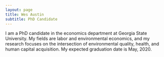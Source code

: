 ```yaml
---
layout: page
title: Wes Austin
subtitle: PhD Candidate
---
```


I am a PhD candidate in the economics department at Georgia State University. My fields are labor and environmental economics, and my research focuses on the intersection of environmental quality, health, and human capital acquisition. My expected graduation date is May, 2020.
